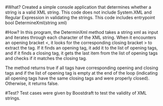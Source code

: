 #What?
Created a simple console application that determines whether a string is a valid XML string. This code does not include System.XML and Regular Expression in validating the strings. This code includes entrypoint bool DetermineXml(string xml)


#How?
In this program, the DeterminXml method takes a string xml as input and iterates through each character of the XML string. When it encounters an opening bracket <, it looks for the corresponding closing bracket > to extract the tag. If it finds an opening tag, it add it to the list of opening tags, and if it finds a closing tag, it gets the last item from the list of opening tags and checks if it matches the closing tag.

The method returns true if all tags have corresponding opening and closing tags and if the list of opening tag is empty at the end of the loop (indicating all opening tags have the same closing tags and were properly closed). Otherwise, it returns false.

#Test?
Test cases were given by Boostdraft to test the validity of XML strings.
